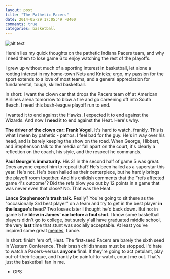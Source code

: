 ```yaml
---
layout: post
title: "The Pathetic Pacers"
date: 2014-05-29 17:05:49 -0400
comments: true
categories: basketball
---
```


![alt text](/images/lance.png "Lance Acting a Clown")

Herein lies my quick thoughts on the pathetic Indiana Pacers team, and why I need them to lose game 6 to enjoy watching the rest of the playoffs.

<!--more-->

I grew up without much of a sporting interest in basketball, let alone a rooting interest in my home-town Nets and Knicks; ergo, my passion for the sport extends to a love of most teams, and a general appreciation for fundamental, tough, skilled basketball.

In short: I want the clown car that drops the Pacers team off at American Airlines arena tomorrow to blow a tire and go careening off into South Beach. I need this bush-league playoff run to end.

I wanted it to end against the Hawks. I expected it to end against the Wizards. And now I <strong>need</strong> it to end against the Heat. Here's why.

<b>The driver of the clown car: Frank Vogel.</b> It's hard to watch, frankly. This is what I mean by pathetic - pathos. I feel bad for the guy. He's in way over his head, and is barely keeping the show on the road. When George, Hibbert, and Stephenson talk to the media or fall apart on the court, it's clearly a reflection on the coach, his style, and the respect he commands.

<b>Paul George's immaturity.</b> His 31 in the second half of game 5 was great. Does anyone expect him to repeat that? He's been hailed as a superstar this year. He's not. He's been hailed as their centerpiece, but he hardly brings the playoff room together. And his childish comments that the "refs affected game 4's outcome"? Did the refs blow you out by 12 points in a game that was never even that close? No. That was the Heat.

<b>Lance Stephenson's trash talk.</b> Really? You're going to sit there as the "occasionally 3rd best player" on a team and try to get in the best player <b>in the league's</b> head? Two losses later I thought he'd back down. But no: in game 5 he <b>blew in James' ear before a foul shot</b>. I know some basketball players didn't go to college, but surely y'all have graduated middle school, the very <b>last</b> time that stunt was socially acceptable. At least you've inspired some great [memes](http://espn.go.com/sportsnation/post/_/id/11001550/lance-stephenson-blows-lebron-ear-sparks-funny-memes), Lance.

In short: finish 'em off, Heat. The first-seed Pacers are barely the sixth seed in Western Conference. Their brash childishness must be stopped. I'd hate to watch a Pacers-versus <b>anyone</b> final. If they're going to act petulant, play out-of-their-league, and frankly be painful-to-watch, count me out. That's just the basketball fan in me.

- GPS
